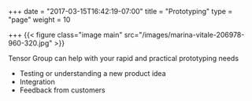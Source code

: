 +++
date = "2017-03-15T16:42:19-07:00"
title = "Prototyping"
type = "page"
weight = 10

+++
{{< figure class="image main" src="/images/marina-vitale-206978-960-320.jpg" >}}

Tensor Group can help with your rapid and practical prototyping needs

* Testing or understanding a new product idea
* Integration
* Feedback from customers
